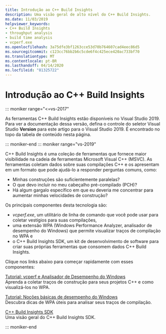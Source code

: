 ```yaml
---
title: Introdução ao C++ Build Insights
description: Uma visão geral de alto nível do C++ Build Insights.
ms.date: 11/03/2019
helpviewer_keywords:
- C++ Build Insights
- throughput analysis
- build time analysis
- vcperf.exe
ms.openlocfilehash: 3a75dfe3bf1263cce53d70b764607cad4eec86d5
ms.sourcegitcommit: c123cc76bb2b6c5cde6f4c425ece420ac733bf70
ms.translationtype: MT
ms.contentlocale: pt-BR
ms.lasthandoff: 04/14/2020
ms.locfileid: "81325722"
---
```

# <a name="get-started-with-c-build-insights"></a>Introdução ao C++ Build Insights

::: moniker range="<=vs-2017"

As ferramentas C++ Build Insights estão disponíveis no Visual Studio 2019. Para ver a documentação dessa versão, defina o controle do seletor Visual Studio **Version** para este artigo para o Visual Studio 2019. É encontrado no topo da tabela de conteúdo nesta página.

::: moniker-end
::: moniker range="vs-2019"

C++ Build Insights é uma coleção de ferramentas que fornece maior visibilidade na cadeia de ferramentas Microsoft Visual C++ (MSVC). As ferramentas coletam dados sobre suas compilações C++ e os apresentam em um formato que pode ajudá-lo a responder perguntas comuns, como:

- Minhas construções são suficientemente paralelas?
- O que devo incluir no meu cabeçalho pré-compilado (PCH)?
- Há algum gargalo específico em que eu deveria me concentrar para aumentar minhas velocidades de construção?

Os principais componentes desta tecnologia são:

- *vcperf.exe*, um utilitário de linha de comando que você pode usar para coletar vestígios para suas compilações,
- uma extensão WPA (Windows Performance Analyzer, analisador de desempenho do Windows) que permite visualizar traços de compilação no WPA e
- o C++ Build Insights SDK, um kit de desenvolvimento de software para criar suas próprias ferramentas que consomem dados C++ Build Insights.

Clique nos links abaixo para começar rapidamente com esses componentes:

[Tutorial: vcperf e Analisador de Desempenho do Windows](tutorials/vcperf-and-wpa.md)\
Aprenda a coletar traços de construção para seus projetos C++ e como visualizá-los no WPA.

[Tutorial: Noções básicas de desempenho do Windows](tutorials/wpa-basics.md)\
Descubra dicas de WPA úteis para analisar seus traços de compilação.

[C++ Build Insights SDK](reference/sdk/overview.md)\
Uma visão geral do C++ Build Insights SDK.

::: moniker-end
